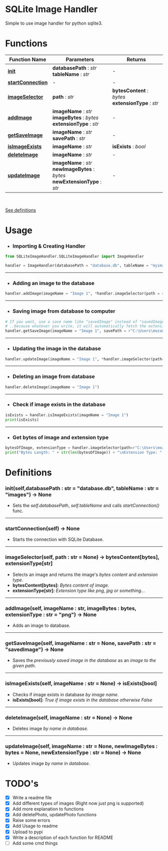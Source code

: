 # SQLite Image Handler
Simple to use image handler for python sqlite3.

# Functions
Function Name | Parameters | Returns
------------- | ---------- | -------
**[init]** | **databasePath** : *str* <br> **tableName** : *str* | - |
**[startConnection]** | - | - |
**[imageSelector]** | **path** : *str* | **bytesContent** : *bytes* <br> **extensionType** : *str* |
**[addImage]** | **imageName** : *str* <br> **imageBytes** : *bytes* <br> **extensionType** : *str* | - |
**[getSaveImage]** | **imageName** : *str* <br> **savePath** : *str* | - |
**[isImageExists]** | **imageName** : *str* | **isExists** : *bool* |
**[deleteImage]** | **imageName** : *str* | - |
**[updateImage]** | **imageName** : *str* <br> **newImageBytes** : *bytes* <br> **newExtensionType** : *str* | - |

<br>

[See definitions](#definitions)

[init]: #initselfdatabasepath--str--databasedb-tablename--str--images---none

[startConnection]: #startconnectionself---none

[imageSelector]: #imageselectorself-path--str--none---bytescontentbytes-extensiontypestr

[addImage]: #addimageself-imagename--str-imagebytes--bytes-extensiontype--str--png---none

[getSaveImage]: #getsaveimageself-imagename--str--none-savepath--str--savedimage---none

[isImageExists]: #isimageexistsself-imagename--str--none---isexistsbool

[deleteImage]: #deleteimageself-imagename--str--none---none

[updateImage]: #updateimageself-imagename--str--none-newimagebytes--bytes--none-newextensiontype--str--none---none

# Usage
- <h3>Importing & Creating Handler</h3>

```python
from SQLiteImageHandler.SQLiteImageHandler import ImageHandler

handler = ImageHandler(databasePath = "database.db", tableName = "myimages")
```
<hr>

- <h3>Adding an image to the database</h3>

```python
handler.addImage(imageName = "Image 1", *handler.imageSelector(path = r"C:\Users\mozancetin\Desktop\myimage1.png"))
```
<hr>

- <h3>Saving image from database to computer</h3>

```python
# If you want, use a save name like "savedImage" instead of "savedImage.png"
# ..because whatever you write, it will automatically fetch the extension from the database.
handler.getSaveImage(imageName = "Image 1", savePath = r"C:\Users\mozancetin\Desktop\savedImage.png")
```
<hr>

- <h3>Updating the image in the database</h3>

```python
handler.updateImage(imageName = "Image 1", *handler.imageSelector(path=r"C:\Users\mozancetin\Desktop\myimage2.png"))
```
<hr>

- <h3>Deleting an image from database</h3>

```python
handler.deleteImage(imageName = "Image 1")
```
<hr>

- <h3>Check if image exists in the database</h3>

```python
isExists = handler.isImageExists(imageName = "Image 1")
print(isExists)
```
<hr>

- <h3>Get bytes of image and extension type</h3>

```python
bytesOfImage, extensionType = handler.imageSelector(path=r"C:\Users\mozancetin\Desktop\myimage1.png")
print("Bytes Length: " + str(len(bytesOfImage)) + "\nExtension Type: " + extensionType)
```

# Definitions

### __init__(self,databasePath : str = "database.db", tableName : str = "images") -> None

- Sets the *self.databasePath*, *self.tableName* and calls *startConnection()* func.

<hr>

### startConnection(self) -> None

- Starts the connection with SQLite Database.

<hr>

### imageSelector(self, path : str = None) -> bytesContent[bytes], extensionType[str]

- Selects an image and returns the image's *bytes content* and *extension type*.
- **bytesContent[bytes]:** *Bytes content of image.*
- **extensionType[str]:** *Extension type like png, jpg or something...*

<hr>

### addImage(self, imageName : str, imageBytes : bytes, extensionType : str = "png") -> None

- Adds an image to database.

<hr>

### getSaveImage(self, imageName : str = None, savePath : str = "savedImage") -> None

- Saves the *previously saved image in the database* as an *image to the given path*.

<hr>

### isImageExists(self, imageName : str = None) -> isExists[bool]

- Checks if image exists in database *by image name*.
- **isExists[bool]:** *True if image exists in the database otherwise False*

<hr>

### deleteImage(self, imageName : str = None) -> None

- Deletes image *by name in database*.

<hr>

### updateImage(self, imageName : str = None, newImageBytes : bytes = None, newExtensionType : str = None) -> None

- Updates image *by name in database*.

# TODO's
- [x] Write a readme file
- [x] Add different types of images (Right now just png is supported)
- [x] Add more explanation to functions
- [x] Add deletePhoto, updatePhoto functions
- [x] Raise some errors
- [x] Add Usage to readme
- [x] Upload to pypi
- [x] Write a description of each function for README
- [ ] Add some cmd things
